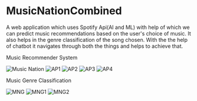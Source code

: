 # MusicNationCombined

A web application which uses Spotify Api(AI and ML) with help of which we can predict music recommendations based on the user's choice of music.
It also helps in the genre classification of the song chosen.
With the the help of chatbot it navigates through both the things and helps to achieve that.

Music Recommender System

![Music Nation](https://user-images.githubusercontent.com/37697073/166269578-6e4b719f-510b-41b9-b85e-5170ac8e9994.png)
![AP1](https://user-images.githubusercontent.com/37697073/166289471-1f6ecdf9-93ba-408f-9f5d-175697a51625.png)
![AP2](https://user-images.githubusercontent.com/37697073/166289430-ba311867-30d5-4e5c-b9bd-97615d998029.png)
![AP3](https://user-images.githubusercontent.com/37697073/166289681-c0946bf8-e042-4777-83da-a122ee165433.png)
![AP4](https://user-images.githubusercontent.com/37697073/166289857-a5a7034e-4a89-4485-802b-669c73996f8b.png)


Music Genre Classification

![MNG](https://user-images.githubusercontent.com/37697073/166294164-e2176037-8186-4f2a-9046-ee64cff210a4.png)
![MNG1](https://user-images.githubusercontent.com/37697073/166294181-a0c797cf-1727-48cf-a726-bb9aeffd1f2d.png)
![MNG2](https://user-images.githubusercontent.com/37697073/166294191-a426787d-1db7-4d31-8b17-5cdee7e2aee3.png)
